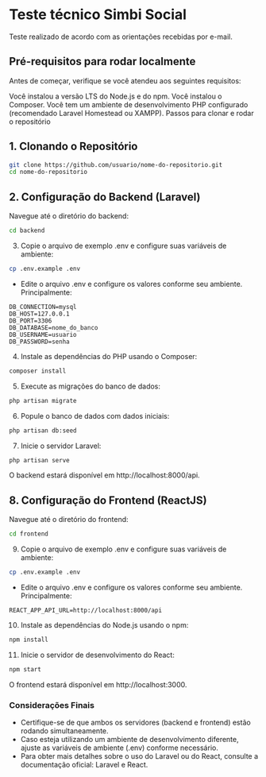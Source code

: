 
# Teste técnico Simbi Social
Teste realizado de acordo com as orientações recebidas por e-mail.

## Pré-requisitos para rodar localmente
Antes de começar, verifique se você atendeu aos seguintes requisitos:

Você instalou a versão LTS do Node.js e do npm.
Você instalou o Composer.
Você tem um ambiente de desenvolvimento PHP configurado (recomendado Laravel Homestead ou XAMPP).
Passos para clonar e rodar o repositório

## 1. Clonando o Repositório
```sh
git clone https://github.com/usuario/nome-do-repositorio.git
cd nome-do-repositorio
``` 

## 2. Configuração do Backend (Laravel)
Navegue até o diretório do backend:
```sh
cd backend
```

3. Copie o arquivo de exemplo .env e configure suas variáveis de ambiente:

```sh
cp .env.example .env
```

- Edite o arquivo .env e configure os valores conforme seu ambiente. Principalmente:

```
DB_CONNECTION=mysql
DB_HOST=127.0.0.1
DB_PORT=3306
DB_DATABASE=nome_do_banco
DB_USERNAME=usuario
DB_PASSWORD=senha
```

4. Instale as dependências do PHP usando o Composer:

```sh
composer install
```

5. Execute as migrações do banco de dados:

```sh
php artisan migrate
```

6. Popule o banco de dados com dados iniciais:

```sh
php artisan db:seed
```

7. Inicie o servidor Laravel:

```sh
php artisan serve
```

O backend estará disponível em http://localhost:8000/api.

## 8. Configuração do Frontend (ReactJS)
Navegue até o diretório do frontend:

```sh
cd frontend
```

9. Copie o arquivo de exemplo .env e configure suas variáveis de ambiente:

```sh
cp .env.example .env
```

- Edite o arquivo .env e configure os valores conforme seu ambiente. Principalmente:

```
REACT_APP_API_URL=http://localhost:8000/api
```

10. Instale as dependências do Node.js usando o npm:

```sh
npm install
```

11. Inicie o servidor de desenvolvimento do React:

```sh
npm start
```

O frontend estará disponível em http://localhost:3000.

### Considerações Finais

- Certifique-se de que ambos os servidores (backend e frontend) estão rodando simultaneamente.  
- Caso esteja utilizando um ambiente de desenvolvimento diferente, ajuste as variáveis de ambiente (.env) conforme necessário.  
- Para obter mais detalhes sobre o uso do Laravel ou do React, consulte a documentação oficial: Laravel e React.  
